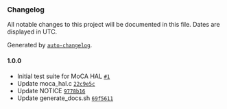 ### Changelog

All notable changes to this project will be documented in this file. Dates are displayed in UTC.

Generated by [`auto-changelog`](https://github.com/CookPete/auto-changelog).

#### 1.0.0

- Initial test suite for MoCA HAL [`#1`](https://github.com/rdkcentral/rdkb-halif-test-moca/pull/1)
- Update moca_hal.c [`22c9e5c`](https://github.com/rdkcentral/rdkb-halif-test-moca/commit/22c9e5c014e99ff08e01a7e4833d5c87b89cae93)
- Update NOTICE [`9778b16`](https://github.com/rdkcentral/rdkb-halif-test-moca/commit/9778b16acc84379b5f5fcf5f026692ba8e8da714)
- Update generate_docs.sh [`69f5611`](https://github.com/rdkcentral/rdkb-halif-test-moca/commit/69f561195f60d5d1a27dea8bfea8e9857bf3c2f7)
